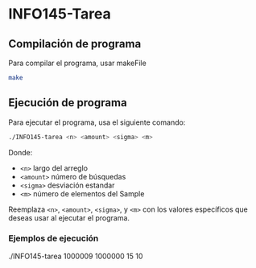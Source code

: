 # INFO145-Tarea

## Compilación de programa


Para compilar el programa, usar makeFile

```sh
make
```


## Ejecución de programa

Para ejecutar el programa, usa el siguiente comando:

```sh
./INFO145-tarea <n> <amount> <sigma> <m>
```

Donde:
- `<n>` largo del arreglo
- `<amount>` número de búsquedas
- `<sigma>` desviación estandar
- `<m>` número de elementos del Sample

Reemplaza `<n>`, `<amount>`, `<sigma>`, y `<m>` con los valores específicos que deseas usar al ejecutar el programa.

### Ejemplos de ejecución

./INFO145-tarea 1000009 1000000 15 10

